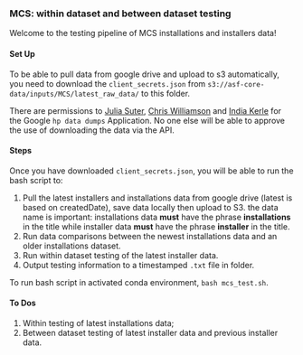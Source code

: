 ### MCS: within dataset and between dataset testing

Welcome to the testing pipeline of MCS installations and installers data!

#### Set Up

To be able to pull data from google drive and upload to s3 automatically, you need to download the `client_secrets.json` from `s3://asf-core-data/inputs/MCS/latest_raw_data/` to this folder.

There are permissions to [Julia Suter](mailto:julia.suter@nesta.org.uk), [Chris Williamson](mailto:chris.williamson@nesta.org.uk) and [India Kerle](india.kerle@nesta.org.uk) for the Google `hp data dumps` Application. No one else will be able to approve the use of downloading the data via the API.

#### Steps

Once you have downloaded `client_secrets.json`, you will be able to run the bash script to:

1. Pull the latest installers and installations data from google drive (latest is based on createdDate), save data locally then upload to S3. the data name is important: installations data **must** have the phrase **installations** in the title while installer data **must** have the phrase **installer** in the title.
2. Run data comparisons between the newest installations data and an older installations dataset.
3. Run within dataset testing of the latest installer data.
4. Output testing information to a timestamped `.txt` file in folder.

To run bash script in activated conda environment, `bash mcs_test.sh`.

#### To Dos

1. Within testing of latest installations data;
2. Between dataset testing of latest installer data and previous installer data.
